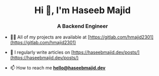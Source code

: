 <h1 align="center">Hi 👋, I'm Haseeb Majid</h1>
<h3 align="center">A Backend Engineer</h3>

- 👨‍💻 All of my projects are available at [https://gitlab.com/hmajid2301](https://gitlab.com/hmajid2301)

- 📝 I regularly write articles on [https://haseebmajid.dev/posts/](https://haseebmajid.dev/posts/)

- 📫 How to reach me **hello@haseebmajid.dev**
